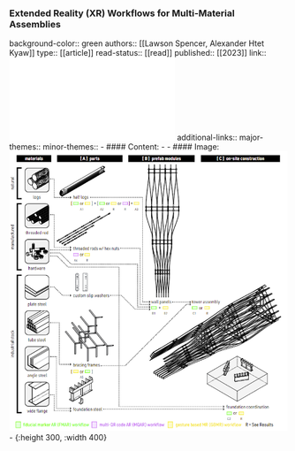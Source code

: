 ### Extended Reality (XR) Workflows for Multi-Material Assemblies
background-color:: green
authors:: [[Lawson Spencer, Alexander Htet Kyaw]]
type:: [[article]]
read-status:: [[read]]
published:: [[2023]] 
link:: ![Spenceretal2023ExtendedRealityXRWorkflowsforMulit-MaterialAssemblies.pdf](../assets/Spenceretal2023ExtendedRealityXRWorkflowsforMulit-MaterialAssemblies_1702325968620_0.pdf) 
additional-links::
major-themes::
minor-themes::
	- #### Content:
	-
	- #### Image:
	  ![image.png](../assets/image_1702326572431_0.png)
	- {:height 300, :width 400}